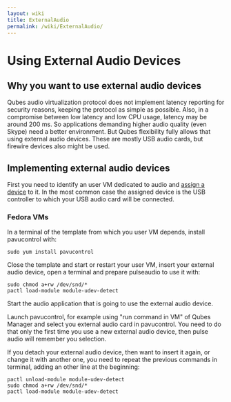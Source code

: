 ```yaml
---
layout: wiki
title: ExternalAudio
permalink: /wiki/ExternalAudio/
---
```


Using External Audio Devices
============================

Why you want to use external audio devices
------------------------------------------

Qubes audio virtualization protocol does not implement latency reporting for security reasons, keeping the protocol as simple as possible. Also, in a compromise between low latency and low CPU usage, latency may be around 200 ms. So applications demanding higher audio quality (even Skype) need a better environment. But Qubes flexibility fully allows that using external audio devices. These are mostly USB audio cards, but firewire devices also might be used.

Implementing external audio devices
-----------------------------------

First you need to identify an user VM dedicated to audio and [​assign a device](https://wiki.qubes-os.org/wiki/AssigningDevices) to it. In the most common case the assigned device is the USB controller to which your USB audio card will be connected.

### Fedora VMs

In a terminal of the template from which you user VM depends, install pavucontrol with:

``` {.wiki}
sudo yum install pavucontrol
```

Close the template and start or restart your user VM, insert your external audio device, open a terminal and prepare pulseaudio to use it with:

``` {.wiki}
sudo chmod a+rw /dev/snd/*
pactl load-module module-udev-detect
```

Start the audio application that is going to use the external audio device.

Launch pavucontrol, for example using "run command in VM" of Qubes Manager and select you external audio card in pavucontrol. You need to do that only the first time you use a new external audio device, then pulse audio will remember you selection.

If you detach your external audio device, then want to insert it again, or change it with another one, you need to repeat the previous commands in terminal, adding an other line at the beginning:

``` {.wiki}
pactl unload-module module-udev-detect
sudo chmod a+rw /dev/snd/*
pactl load-module module-udev-detect
```
